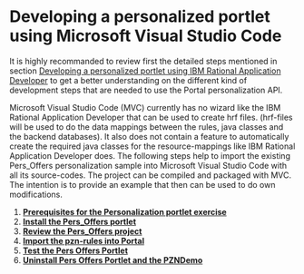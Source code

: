 # Developing a personalized portlet using Microsoft Visual Studio Code

It is highly recommanded to review first the detailed steps mentioned in section [Developing a personalized portlet using IBM Rational Application Developer](../RAD/index.md) to get a better understanding on the different kind of development steps that are needed to use the Portal personalization API.  

Microsoft Visual Studio Code (MVC) currently has no wizard like the IBM Rational Application Developer that can be used to create hrf files. (hrf-files will be used to do the data mappings between the rules, java classes and the backend databases). It also does not contain a feature to automatically create the required java classes for the resource-mappings like IBM Rational Application Developer does. The following steps help to import the existing Pers_Offers personalization sample into Microsoft Visual Studio Code with all its source-codes. The project can be compiled and packaged with MVC. The intention is to provide an example that then can be used to do own modifications.

1. **[Prerequisites for the Personalization portlet exercise](./pzn_demoprereq.md)**  
2. **[Install the Pers_Offers portlet](./install_pers_offers_portlet.md)**  
3. **[Review the Pers_Offers project](./review_pers_offers_project.md)**  
4. **[Import the pzn-rules into Portal](./import_pzn_rules_portal.md)**  
5. **[Test the Pers Offers Portlet](./test_pers_offers_portlet.md)**  
6. **[Uninstall Pers Offers Portlet and the PZNDemo](./uninstall_pers_offers_and_resources.md)**  
